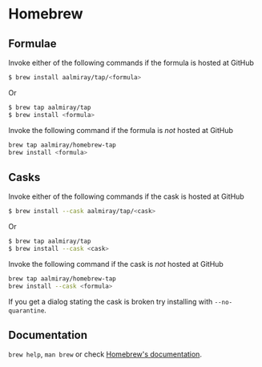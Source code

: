 # Homebrew

## Formulae
Invoke either of the following commands if the formula is hosted at GitHub

```sh
$ brew install aalmiray/tap/<formula>
```

Or

```sh
$ brew tap aalmiray/tap
$ brew install <formula>
```

Invoke the following command if the formula is *not* hosted at GitHub

```sh
brew tap aalmiray/homebrew-tap 
brew install <formula>
```

## Casks
Invoke either of the following commands if the cask is hosted at GitHub

```sh
$ brew install --cask aalmiray/tap/<cask>
```

Or

```sh
$ brew tap aalmiray/tap
$ brew install --cask <cask>
```

Invoke the following command if the cask is *not* hosted at GitHub

```sh
brew tap aalmiray/homebrew-tap 
brew install --cask <formula>
```

If you get a dialog stating the cask is broken try installing with `--no-quarantine`.

## Documentation
`brew help`, `man brew` or check [Homebrew's documentation](https://docs.brew.sh).